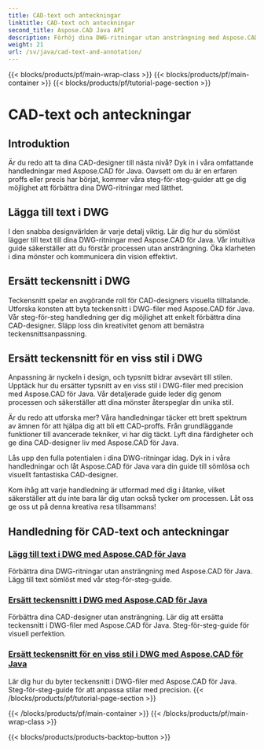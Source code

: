 ```yaml
---
title: CAD-text och anteckningar
linktitle: CAD-text och anteckningar
second_title: Aspose.CAD Java API
description: Förhöj dina DWG-ritningar utan ansträngning med Aspose.CAD för Java. Master lägga till och ersätta teckensnitt i DWG-filer. Steg-för-steg-guider för visuell perfektion.
weight: 21
url: /sv/java/cad-text-and-annotation/
---
```


{{< blocks/products/pf/main-wrap-class >}}
{{< blocks/products/pf/main-container >}}
{{< blocks/products/pf/tutorial-page-section >}}

# CAD-text och anteckningar


## Introduktion 

Är du redo att ta dina CAD-designer till nästa nivå? Dyk in i våra omfattande handledningar med Aspose.CAD för Java. Oavsett om du är en erfaren proffs eller precis har börjat, kommer våra steg-för-steg-guider att ge dig möjlighet att förbättra dina DWG-ritningar med lätthet.

## Lägga till text i DWG

I den snabba designvärlden är varje detalj viktig. Lär dig hur du sömlöst lägger till text till dina DWG-ritningar med Aspose.CAD för Java. Vår intuitiva guide säkerställer att du förstår processen utan ansträngning. Öka klarheten i dina mönster och kommunicera din vision effektivt.

## Ersätt teckensnitt i DWG

Teckensnitt spelar en avgörande roll för CAD-designers visuella tilltalande. Utforska konsten att byta teckensnitt i DWG-filer med Aspose.CAD för Java. Vår steg-för-steg handledning ger dig möjlighet att enkelt förbättra dina CAD-designer. Släpp loss din kreativitet genom att bemästra teckensnittsanpassning.

## Ersätt teckensnitt för en viss stil i DWG

Anpassning är nyckeln i design, och typsnitt bidrar avsevärt till stilen. Upptäck hur du ersätter typsnitt av en viss stil i DWG-filer med precision med Aspose.CAD för Java. Vår detaljerade guide leder dig genom processen och säkerställer att dina mönster återspeglar din unika stil.

Är du redo att utforska mer? Våra handledningar täcker ett brett spektrum av ämnen för att hjälpa dig att bli ett CAD-proffs. Från grundläggande funktioner till avancerade tekniker, vi har dig täckt. Lyft dina färdigheter och ge dina CAD-designer liv med Aspose.CAD för Java.

Lås upp den fulla potentialen i dina DWG-ritningar idag. Dyk in i våra handledningar och låt Aspose.CAD för Java vara din guide till sömlösa och visuellt fantastiska CAD-designer.

Kom ihåg att varje handledning är utformad med dig i åtanke, vilket säkerställer att du inte bara lär dig utan också tycker om processen. Låt oss ge oss ut på denna kreativa resa tillsammans!
## Handledning för CAD-text och anteckningar
### [Lägg till text i DWG med Aspose.CAD för Java](./add-text-in-dwg/)
Förbättra dina DWG-ritningar utan ansträngning med Aspose.CAD för Java. Lägg till text sömlöst med vår steg-för-steg-guide.
### [Ersätt teckensnitt i DWG med Aspose.CAD för Java](./substitute-font-in-dwg/)
Förbättra dina CAD-designer utan ansträngning. Lär dig att ersätta teckensnitt i DWG-filer med Aspose.CAD för Java. Steg-för-steg-guide för visuell perfektion.
### [Ersätt teckensnitt för en viss stil i DWG med Aspose.CAD för Java](./substitute-font-of-particular-style-in-dwg/)
Lär dig hur du byter teckensnitt i DWG-filer med Aspose.CAD för Java. Steg-för-steg-guide för att anpassa stilar med precision.
{{< /blocks/products/pf/tutorial-page-section >}}

{{< /blocks/products/pf/main-container >}}
{{< /blocks/products/pf/main-wrap-class >}}

{{< blocks/products/products-backtop-button >}}
